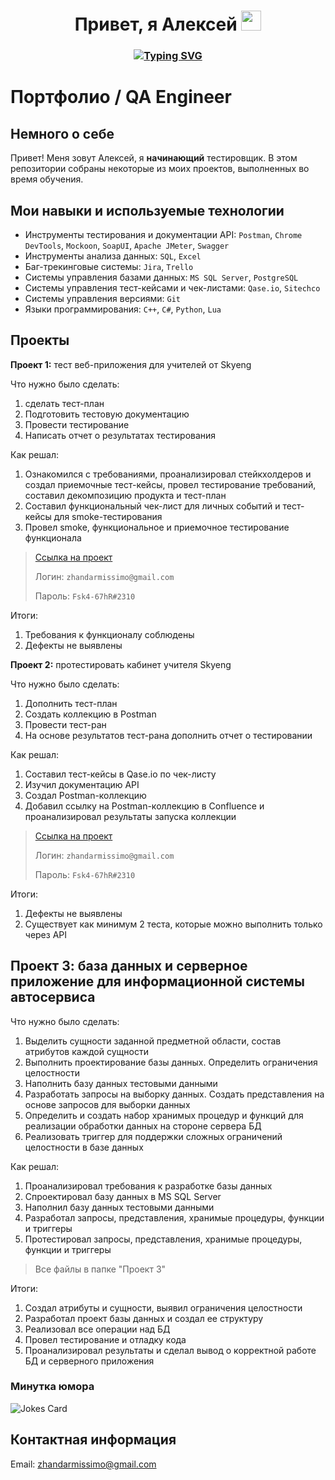 <h1 align="center">Привет, я Алексей</a> 
<img src="https://github.com/blackcater/blackcater/raw/main/images/Hi.gif" height="32"/></h1>
<h3 align="center"> <a href="https://git.io/typing-svg"><img src="https://readme-typing-svg.demolab.com?font=Fira+Code&size=19&duration=4500&pause=1000&color=18D216&background=CEBCC700&center=true&vCenter=true&width=777&height=33&lines=Начинающий+инженер+по+тестированию%2C+студент+и+просто+хороший+человек" alt="Typing SVG" /></a>


# Портфолио / QA Engineer
## Немного о себе
Привет! Меня зовут Алексей, я **начинающий** тестировщик.
В этом репозитории собраны некоторые из моих проектов, выполненных во время обучения.

## Мои навыки и используемые технологии
- Инструменты тестирования и документации API: `Postman`, `Chrome DevTools`, `Mockoon`, `SoapUI`, `Apache JMeter`, `Swagger`
- Инструменты анализа данных: `SQL`, `Excel`
- Баг-трекинговые системы: `Jira`, `Trello`
- Системы управления базами данных: `MS SQL Server`, `PostgreSQL`
- Системы управления тест-кейсами и чек-листами: `Qase.io`, `Sitechco`
- Системы управления версиями: `Git`
- Языки программирования: `C++`, `C#`, `Python`, `Lua`

## Проекты
**Проект 1:** тест веб-приложения для учителей от Skyeng

Что нужно было сделать: 
1. сделать тест-план
2. Подготовить тестовую документацию
3. Провести тестирование
4. Написать отчет о результатах тестирования

Как решал:
1. Ознакомился с требованиями, проанализировал стейкхолдеров и создал приемочные тест-кейсы, провел тестирование требований, составил декомпозицию продукта и тест-план
2. Составил функциональный чек-лист для личных событий и тест-кейсы для smoke-тестирования
3. Провел smoke, функциональное и приемочное тестирование функционала

>[Ссылка на проект](https://go-bug-report.atlassian.net/wiki/spaces/Coursach/pages/360449/1+2 "Курсовая работа")
>
>Логин: `zhandarmissimo@gmail.com`
>
>Пароль: `Fsk4-67hR#2310`

Итоги:
1. Требования к функционалу соблюдены
2. Дефекты не выявлены


**Проект 2:** протестировать кабинет учителя Skyeng

Что нужно было сделать:
1. Дополнить тест-план
2. Создать коллекцию в Postman
3. Провести тест-ран
4. На основе результатов тест-рана дополнить отчет о тестировании

Как решал:
1. Составил тест-кейсы в Qase.io по чек-листу
2. Изучил документацию API
3. Создал Postman-коллекцию
4. Добавил ссылку на Postman-коллекцию в Confluence и проанализировал результаты запуска коллекции

>[Ссылка на проект](https://go-bug-report.atlassian.net/wiki/spaces/Coursach/pages/360449/1+2 "Курсовая работа")
>
>Логин: `zhandarmissimo@gmail.com`
>
>Пароль: `Fsk4-67hR#2310`
>

Итоги:
1. Дефекты не выявлены
2. Существует как минимум 2 теста, которые можно выполнить только через API

## **Проект 3:** база данных и серверное приложение для информационной системы автосервиса

Что нужно было сделать:
1. Выделить сущности заданной предметной области, состав атрибутов каждой сущности
2. Выполнить проектирование базы данных. Определить ограничения целостности
3. Наполнить базу данных тестовыми данными
4. Разработать запросы на выборку данных. Создать представления на основе запросов для выборки данных
5. Определить и создать набор хранимых процедур и функций для реализации обработки данных на стороне сервера БД
6. Реализовать триггер для поддержки сложных ограничений целостности в базе данных

Как решал:
1. Проанализировал требования к разработке базы данных
2. Спроектировал базу данных в MS SQL Server
4. Наполнил базу данных тестовыми данными
6. Разработал запросы, представления, хранимые процедуры, функции и триггеры
7. Протестировал запросы, представления, хранимые процедуры, функции и триггеры

>Все файлы в папке "Проект 3"


Итоги:
1. Создал атрибуты и сущности, выявил ограничения целостности
2. Разработал проект базы данных и создал ее структуру
3. Реализовал все операции над БД
4. Провел тестирование и отладку кода
5. Проанализировал результаты и сделал вывод о корректной работе БД и серверного приложения


### Минутка юмора
<img src="https://readme-jokes.vercel.app/api" alt="Jokes Card" />

## Контактная информация
Email: zhandarmissimo@gmail.com
